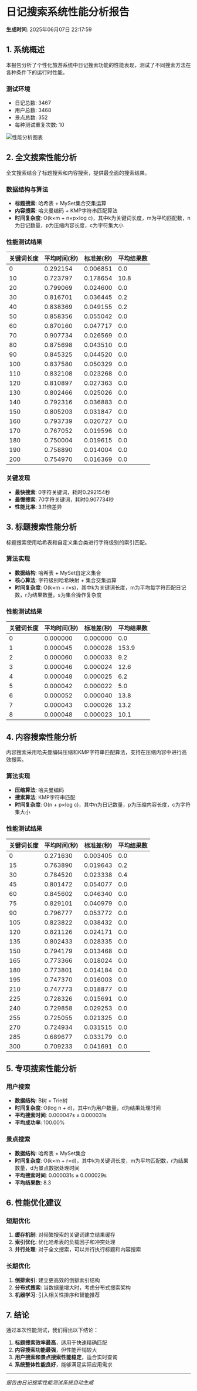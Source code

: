 # 日记搜索系统性能分析报告

**生成时间**: 2025年06月07日 22:17:59

## 1. 系统概述

本报告分析了个性化旅游系统中日记搜索功能的性能表现，测试了不同搜索方法在各种条件下的运行时性能。

### 测试环境

- 日记总数: 3467
- 用户总数: 3468
- 景点总数: 352
- 每种测试重复次数: 10

![性能分析图表](img\diary_search_performance_analysis_20250607_221748.png)

## 2. 全文搜索性能分析

全文搜索结合了标题搜索和内容搜索，提供最全面的搜索结果。

### 数据结构与算法

- **标题搜索**: 哈希表 + MySet集合交集运算
- **内容搜索**: 哈夫曼编码 + KMP字符串匹配算法
- **时间复杂度**: O(k×m + n×p×log c)，其中k为关键词长度，m为平均匹配数，n为日记数量，p为压缩内容长度，c为字符集大小

### 性能测试结果

| 关键词长度 | 平均时间(秒) | 标准差(秒) | 平均结果数 |
| ---------- | ------------ | ---------- | ---------- |
| 0          | 0.292154     | 0.006851   | 0.0        |
| 10         | 0.723797     | 0.178654   | 10.8       |
| 20         | 0.799069     | 0.024600   | 0.0        |
| 30         | 0.816701     | 0.036445   | 0.2        |
| 40         | 0.838369     | 0.049155   | 0.2        |
| 50         | 0.858356     | 0.055042   | 0.0        |
| 60         | 0.870160     | 0.047717   | 0.0        |
| 70         | 0.907734     | 0.026569   | 0.0        |
| 80         | 0.875698     | 0.043510   | 0.0        |
| 90         | 0.845325     | 0.044520   | 0.0        |
| 100        | 0.837580     | 0.050329   | 0.0        |
| 110        | 0.832108     | 0.023268   | 0.0        |
| 120        | 0.810897     | 0.027363   | 0.0        |
| 130        | 0.802466     | 0.025026   | 0.0        |
| 140        | 0.792316     | 0.036883   | 0.0        |
| 150        | 0.805203     | 0.031847   | 0.0        |
| 160        | 0.793739     | 0.020727   | 0.0        |
| 170        | 0.767052     | 0.019596   | 0.0        |
| 180        | 0.750004     | 0.019615   | 0.0        |
| 190        | 0.758890     | 0.014004   | 0.0        |
| 200        | 0.754970     | 0.016369   | 0.0        |

### 关键发现

- **最快搜索**: 0字符关键词，耗时0.292154秒
- **最慢搜索**: 70字符关键词，耗时0.907734秒
- **性能比率**: 3.11倍差异

## 3. 标题搜索性能分析

标题搜索使用哈希表和自定义集合类进行字符级别的索引匹配。

### 算法实现

- **数据结构**: 哈希表 + MySet自定义集合
- **核心算法**: 字符级别哈希映射 + 集合交集运算
- **时间复杂度**: O(k×m + r×s)，其中k为关键词长度，m为平均每字符匹配日记数，r为结果数量，s为集合操作复杂度

### 性能测试结果

| 关键词长度 | 平均时间(秒) | 标准差(秒) | 平均结果数 |
| ---------- | ------------ | ---------- | ---------- |
| 0          | 0.000000     | 0.000000   | 0.0        |
| 1          | 0.000045     | 0.000028   | 153.9      |
| 2          | 0.000060     | 0.000033   | 9.2        |
| 3          | 0.000046     | 0.000024   | 12.6       |
| 4          | 0.000048     | 0.000025   | 6.2        |
| 5          | 0.000042     | 0.000022   | 5.0        |
| 6          | 0.000052     | 0.000040   | 13.8       |
| 7          | 0.000043     | 0.000026   | 13.2       |
| 8          | 0.000048     | 0.000023   | 10.1       |

## 4. 内容搜索性能分析

内容搜索采用哈夫曼编码压缩和KMP字符串匹配算法，支持在压缩内容中进行高效搜索。

### 算法实现

- **压缩算法**: 哈夫曼编码
- **搜索算法**: KMP字符串匹配
- **时间复杂度**: O(n + p×log c)，其中n为日记数量，p为压缩内容长度，c为字符集大小

### 性能测试结果

| 关键词长度 | 平均时间(秒) | 标准差(秒) | 平均结果数 |
| ---------- | ------------ | ---------- | ---------- |
| 0          | 0.271630     | 0.003405   | 0.0        |
| 15         | 0.763890     | 0.019643   | 0.2        |
| 30         | 0.784520     | 0.023338   | 0.4        |
| 45         | 0.801472     | 0.054077   | 0.0        |
| 60         | 0.845602     | 0.046340   | 0.0        |
| 75         | 0.829101     | 0.040979   | 0.0        |
| 90         | 0.796777     | 0.053772   | 0.0        |
| 105        | 0.823822     | 0.038432   | 0.0        |
| 120        | 0.821126     | 0.024171   | 0.0        |
| 135        | 0.802433     | 0.028335   | 0.0        |
| 150        | 0.794179     | 0.013468   | 0.0        |
| 165        | 0.773366     | 0.018024   | 0.0        |
| 180        | 0.773801     | 0.014184   | 0.0        |
| 195        | 0.747370     | 0.016003   | 0.0        |
| 210        | 0.747773     | 0.018877   | 0.0        |
| 225        | 0.728326     | 0.015691   | 0.0        |
| 240        | 0.729858     | 0.029253   | 0.0        |
| 255        | 0.725055     | 0.021325   | 0.0        |
| 270        | 0.724934     | 0.031515   | 0.0        |
| 285        | 0.689677     | 0.033179   | 0.0        |
| 300        | 0.709233     | 0.041691   | 0.0        |

## 5. 专项搜索性能分析

### 用户搜索

- **数据结构**: B树 + Trie树
- **时间复杂度**: O(log n + d)，其中n为用户数量，d为结果处理时间
- **平均搜索时间**: 0.000047s ± 0.000031s
- **平均成功率**: 100.00%

### 景点搜索

- **数据结构**: 哈希表 + MySet集合
- **时间复杂度**: O(k×m + r×d)，其中k为关键词长度，m为平均匹配数，r为结果数量，d为景点数据处理时间
- **平均搜索时间**: 0.000031s ± 0.000029s
- **平均结果数**: 8.3

## 6. 性能优化建议

### 短期优化

1. **缓存机制**: 对频繁搜索的关键词建立结果缓存
2. **索引优化**: 优化哈希表的负载因子和冲突处理
3. **并行处理**: 对于全文搜索，可以并行执行标题和内容搜索

### 长期优化

1. **倒排索引**: 建立更高效的倒排索引结构
2. **分布式搜索**: 当数据量增大时，考虑分布式搜索架构
3. **机器学习**: 引入相关性排序和智能推荐

## 7. 结论

通过本次性能测试，我们得出以下结论：

1. **标题搜索效率最高**，适用于快速精确匹配
2. **内容搜索功能最强**，但性能开销较大
3. **用户搜索和景点搜索性能稳定**，适合实时查询
4. **系统整体性能良好**，能够满足实际应用需求

---

*报告由日记搜索性能测试系统自动生成*
